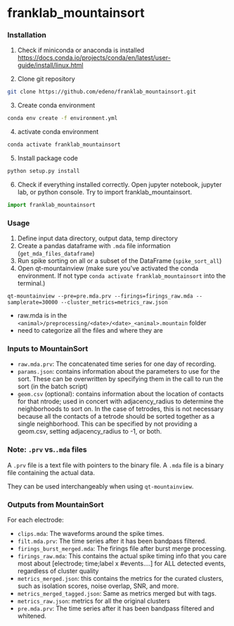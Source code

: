 # franklab_mountainsort

### Installation
1. Check if miniconda or anaconda is installed
https://docs.conda.io/projects/conda/en/latest/user-guide/install/linux.html

2. Clone git repository
```bash
git clone https://github.com/edeno/franklab_mountainsort.git
```
3. Create conda environment
```bash
conda env create -f environment.yml
```
4. activate conda environment
```bash
conda activate franklab_mountainsort
```
5. Install package code
```bash
python setup.py install
```
6. Check if everything installed correctly. Open jupyter notebook, jupyter lab, or python console. Try to import franklab_mountainsort.
```python
import franklab_mountainsort
```

### Usage
1. Define input data directory, output data, temp directory
2. Create a pandas dataframe with `.mda` file information (`get_mda_files_dataframe`)
3. Run spike sorting on all or a subset of the DataFrame (`spike_sort_all`)
4. Open qt-mountainview (make sure you've activated the conda environment. If not type `conda activate franklab_mountainsort` into the terminal.)
```
qt-mountainview --pre=pre.mda.prv --firings=firings_raw.mda --samplerate=30000 --cluster_metrics=metrics_raw.json
```

+ raw.mda is in the `<animal>/preprocessing/<date>/<date>_<animal>.mountain`  folder
+ need to categorize all the files and where they are

### Inputs to MountainSort
+ `raw.mda.prv`: The concatenated time series for one day of recording.
+ `params.json`: contains information about the parameters to use for the sort. These can be overwritten by specifying them in the call to run the sort (in the batch script)
+ `geom.csv` (optional): contains information about the location of contacts for that ntrode; used in concert with adjacency_radius to determine the neighborhoods to sort on. In the case of tetrodes, this is not necessary because all the contacts of a tetrode should be sorted together as a single neighborhood. This can be specified by not providing a geom.csv, setting adjacency_radius to -1, or both.

### Note: `.prv` vs.`.mda` files
A `.prv` file is a text file with pointers to the binary file.
A `.mda` file is a binary file containing the actual data.

They can be used interchangeably when using `qt-mountainview`.


### Outputs from MountainSort
For each electrode:
+ `clips.mda`: The waveforms around the spike times.
+ `filt.mda.prv`: The time series after it has been bandpass filtered.
+ `firings_burst_merged.mda`: The firings file after burst merge processing.
+ `firings_raw.mda`: This contains the actual spike timing info that you care most about [electrode; time;label x #events….] for ALL detected events, regardless of cluster quality
+ `metrics_merged.json`: this contains the metrics for the curated clusters, such as isolation scores, noise overlap, SNR, and more.
+ `metrics_merged_tagged.json`: Same as metrics merged but with tags.
+ `metrics_raw.json`: metrics for all the original clusters
+ `pre.mda.prv`: The time series after it has been bandpass filtered and whitened.
